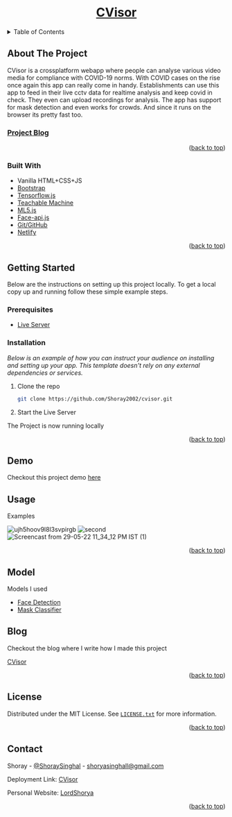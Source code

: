 <!-- PROJECT LOGO -->
<br />
<div align="center">
  <a href="https://cvisor.netlify.app/">
    <h1>CVisor</h1>
  </a>
</div>



<!-- TABLE OF CONTENTS -->
<details>
  <summary>Table of Contents</summary>
  <ol>
    <li>
      <a href="#about-the-project">About The Project</a>
      <ul>
        <li><a href="#built-with">Built With</a></li>
      </ul>
    </li>
    <li>
      <a href="#getting-started">Getting Started</a>
      <ul>
        <li><a href="#prerequisites">Prerequisites</a></li>
        <li><a href="#installation">Installation</a></li>
      </ul>
    </li>
    <li><a href="#demo">Demo</a></li>
    <li><a href="#usage">Usage</a></li>
    <li><a href="#model">Model</a></li>
    <li><a href="#blog">Blog</a></li>
    <li><a href="#license">License</a></li>
    <li><a href="#contact">Contact</a></li>
  </ol>
</details>



<!-- ABOUT THE PROJECT -->
## About The Project
CVisor is a crossplatform webapp where people can analyse various video media for compliance with COVID-19 norms. With COVID cases on the rise once again this app can really come in handy.
Establishments can use this app to feed in their live cctv data for realtime analysis and keep covid in check.
They even can upload recordings for analysis.
The app has support for mask detection and even works for crowds.
And since it runs on the browser its pretty fast too.

### [Project Blog](https://dev.to/shoray2002/cvisor-using-computer-vision-to-stop-covid-19-10ka)

<p align="right">(<a href="#top">back to top</a>)</p>



### Built With

* Vanilla HTML+CSS+JS
* [Bootstrap](https://getbootstrap.com/)
* [Tensorflow.js](https://www.tensorflow.org/js)
* [Teachable Machine](https://teachablemachine.withgoogle.com/)
* [ML5.js](https://ml5js.org/)
* [Face-api.js](https://justadudewhohacks.github.io/face-api.js/docs/index.html)
* [Git/GitHub](https://github.com/)
* [Netlify](https://www.netlify.com/)

<p align="right">(<a href="#top">back to top</a>)</p>



<!-- GETTING STARTED -->
## Getting Started
Below are the instructions on setting up this project locally.
To get a local copy up and running follow these simple example steps.

### Prerequisites
* [Live Server](https://www.youtube.com/watch?v=_wue59ldqMg) 

### Installation

_Below is an example of how you can instruct your audience on installing and setting up your app. This template doesn't rely on any external dependencies or services._

1. Clone the repo
   ```sh
   git clone https://github.com/Shoray2002/cvisor.git
   ```
2. Start the Live Server
  
  The Project is now running locally

<p align="right">(<a href="#top">back to top</a>)</p>

<!-- DEMO -->
## Demo
Checkout this project demo [here](https://youtu.be/KA11Fvv025c)


<!-- USAGE EXAMPLES -->
## Usage
Examples 

![ujh5hoov9l8l3svpirgb](https://user-images.githubusercontent.com/76423272/170884713-2b285002-2e25-4446-90c9-6b68427ce5ed.gif)
![second](https://user-images.githubusercontent.com/76423272/170884866-19c23aa6-d382-4ef3-9146-d78f4dc75e12.gif)
![Screencast from 29-05-22 11_34_12 PM IST (1)](https://user-images.githubusercontent.com/76423272/170885153-85534867-d239-4c3f-bba9-9cc70e3023f8.gif)



<p align="right">(<a href="#top">back to top</a>)</p>


<!-- MODEL -->
## Model
Models I used
- [Face Detection](https://github.com/justadudewhohacks/face-api.js-models/tree/master/ssd_mobilenetv1)
- [Mask Classifier](https://teachablemachine.withgoogle.com/models/wJeEWVm8t/)

<!-- BLOG -->
## Blog 
Checkout the blog where I write how I made this project 

[CVisor](https://dev.to/shoray2002/cvisor-using-computer-vision-to-stop-covid-19-10ka)

<p align="right">(<a href="#top">back to top</a>)</p>

<!-- LICENSE -->
## License

Distributed under the MIT License. See [`LICENSE.txt`](/LICENSE.txt) for more information.

<p align="right">(<a href="#top">back to top</a>)</p>

<!-- CONTACT -->
## Contact

Shoray - [@ShoraySinghal](https://twitter.com/ShoraySinghal) - shoryasinghall@gmail.com

Deployment Link: [CVisor](https://cvisor.netlify.app/)

Personal Website: [LordShorya](lordshoray.is-a.dev)

<p align="right">(<a href="#top">back to top</a>)</p>



